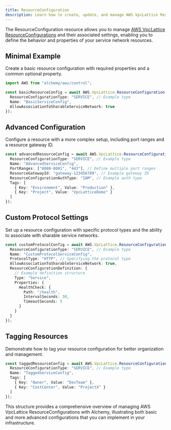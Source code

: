 ```yaml
---
title: ResourceConfiguration
description: Learn how to create, update, and manage AWS VpcLattice ResourceConfigurations using Alchemy Cloud Control.
---
```


The ResourceConfiguration resource allows you to manage [AWS VpcLattice ResourceConfigurations](https://docs.aws.amazon.com/vpclattice/latest/userguide/) and their associated settings, enabling you to define the behavior and properties of your service network resources.

## Minimal Example

Create a basic resource configuration with required properties and a common optional property.

```ts
import AWS from "alchemy/aws/control";

const basicResourceConfig = await AWS.VpcLattice.ResourceConfiguration("basicResourceConfig", {
  ResourceConfigurationType: "SERVICE", // Example type
  Name: "BasicServiceConfig",
  AllowAssociationToSharableServiceNetwork: true
});
```

## Advanced Configuration

Configure a resource with a more complex setup, including port ranges and a resource gateway ID.

```ts
const advancedResourceConfig = await AWS.VpcLattice.ResourceConfiguration("advancedResourceConfig", {
  ResourceConfigurationType: "SERVICE", // Example type
  Name: "AdvancedServiceConfig",
  PortRanges: ["8080-8081", "443"], // Define multiple port ranges
  ResourceGatewayId: "gateway-123456789", // Example gateway ID
  ResourceConfigurationAuthType: "IAM", // Example auth type
  Tags: [
    { Key: "Environment", Value: "Production" },
    { Key: "Project", Value: "VpcLatticeDemo" }
  ]
});
```

## Custom Protocol Settings

Set up a resource configuration with specific protocol types and the ability to associate with sharable service networks.

```ts
const customProtocolConfig = await AWS.VpcLattice.ResourceConfiguration("customProtocolConfig", {
  ResourceConfigurationType: "SERVICE", // Example type
  Name: "CustomProtocolServiceConfig",
  ProtocolType: "HTTP", // Specifying the protocol type
  AllowAssociationToSharableServiceNetwork: true,
  ResourceConfigurationDefinition: {
    // Example definition structure
    Type: "Service",
    Properties: {
      HealthCheck: {
        Path: "/health",
        IntervalSeconds: 30,
        TimeoutSeconds: 5
      }
    }
  }
});
```

## Tagging Resources

Demonstrate how to tag your resource configuration for better organization and management.

```ts
const taggedResourceConfig = await AWS.VpcLattice.ResourceConfiguration("taggedResourceConfig", {
  ResourceConfigurationType: "SERVICE", // Example type
  Name: "TaggedServiceConfig",
  Tags: [
    { Key: "Owner", Value: "DevTeam" },
    { Key: "CostCenter", Value: "ProjectX" }
  ]
});
``` 

This structure provides a comprehensive overview of managing AWS VpcLattice ResourceConfigurations with Alchemy, illustrating both basic and more advanced configurations that you can implement in your infrastructure.